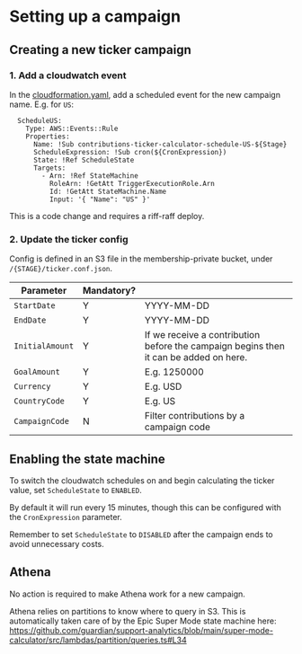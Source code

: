 # Setting up a campaign

## Creating a new ticker campaign

### 1. Add a cloudwatch event
In the [cloudformation.yaml](../src/value-ticker/cloudformation.yaml), add a scheduled event for the new campaign name. E.g. for `US`:

```
  ScheduleUS:
    Type: AWS::Events::Rule
    Properties:
      Name: !Sub contributions-ticker-calculator-schedule-US-${Stage}
      ScheduleExpression: !Sub cron(${CronExpression})
      State: !Ref ScheduleState
      Targets:
        - Arn: !Ref StateMachine
          RoleArn: !GetAtt TriggerExecutionRole.Arn
          Id: !GetAtt StateMachine.Name
          Input: '{ "Name": "US" }'
```

This is a code change and requires a riff-raff deploy.

### 2. Update the ticker config

Config is defined in an S3 file in the membership-private bucket, under `/{STAGE}/ticker.conf.json`.

| Parameter       | Mandatory? |                                                                                       |
| --------------- | ---------- | ------------------------------------------------------------------------------------- |
| `StartDate`     | Y          | YYYY-MM-DD                                                                            |
| `EndDate`       | Y          | YYYY-MM-DD                                                                            |
| `InitialAmount` | Y          | If we receive a contribution before the campaign begins then it can be added on here. |
| `GoalAmount`    | Y          | E.g. 1250000                                                                          |
| `Currency`      | Y          | E.g. USD                                                                              |
| `CountryCode`   | Y          | E.g. US                                                                               |
| `CampaignCode`  | N          | Filter contributions by a campaign code                                               |


## Enabling the state machine
To switch the cloudwatch schedules on and begin calculating the ticker value, set `ScheduleState` to `ENABLED`.

By default it will run every 15 minutes, though this can be configured with the `CronExpression` parameter.

Remember to set `ScheduleState` to `DISABLED` after the campaign ends to avoid unnecessary costs.

## Athena

No action is required to make Athena work for a new campaign.

Athena relies on partitions to know where to query in S3. This is automatically taken care of by the Epic Super Mode state machine here: https://github.com/guardian/support-analytics/blob/main/super-mode-calculator/src/lambdas/partition/queries.ts#L34
